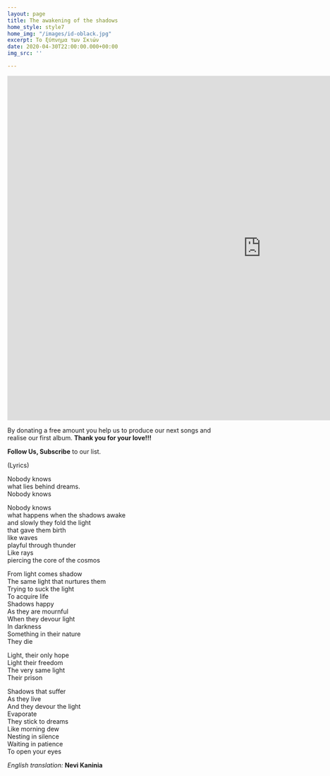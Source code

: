 ```yaml
---
layout: page
title: The awakening of the shadows
home_style: style7
home_img: "/images/id-oblack.jpg"
excerpt: Το ξύπνημα των Σκιών
date: 2020-04-30T22:00:00.000+00:00
img_src: ''

---
```

<iframe src="https://player.vimeo.com/video/402933077" width="1150" height="780" frameborder="0" allow="autoplay; fullscreen" allowfullscreen></iframe>

  
By donating a free amount you help us to produce our next songs and realise our first album. **Thank you for your love!!!**

**Follow Us, Subscribe** to our list.

(Lyrics)

Nobody knows  
what lies behind dreams.  
Nobody knows

Nobody knows  
what happens when the shadows awake  
and slowly they fold the light  
that gave them birth  
like waves  
playful through thunder  
Like rays  
piercing the core of the cosmos

From light comes shadow  
The same light that nurtures them  
Trying to suck the light  
To acquire life  
Shadows happy  
As they are mournful  
When they devour light  
In darkness  
Something in their nature  
They die

Light, their only hope  
Light their freedom  
The very same light  
Their prison

Shadows that suffer  
As they live  
And they devour the light  
Evaporate  
They stick to dreams  
Like morning dew  
Nesting in silence  
Waiting in patience  
To open your eyes

_English translation:_ **Nevi Kaninia**